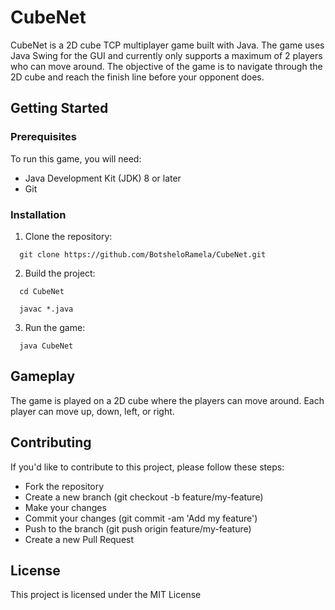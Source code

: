 # CubeNet
CubeNet is a 2D cube TCP multiplayer game built with Java. The game uses Java Swing for the GUI and currently only supports a maximum of 2 players who can move around. The objective of the game is to navigate through the 2D cube and reach the finish line before your opponent does.

## Getting Started
### Prerequisites
To run this game, you will need:

- Java Development Kit (JDK) 8 or later
- Git

### Installation
1. Clone the repository:
```
  git clone https://github.com/BotsheloRamela/CubeNet.git
```

2. Build the project:
```
  cd CubeNet
```
```
  javac *.java
```

3. Run the game:
```
  java CubeNet
```

## Gameplay
The game is played on a 2D cube where the players can move around. Each player can move up, down, left, or right.

## Contributing
If you'd like to contribute to this project, please follow these steps:

- Fork the repository
- Create a new branch (git checkout -b feature/my-feature)
- Make your changes
- Commit your changes (git commit -am 'Add my feature')
- Push to the branch (git push origin feature/my-feature)
- Create a new Pull Request

## License
This project is licensed under the MIT License

